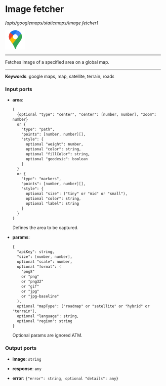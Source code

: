 # Image fetcher

_[apis/googlemaps/staticmaps/Image fetcher]_

![icon](</assets/icons/f6d69700-d4a2-4570-97b3-9ad508f8b155.png>)

---

Fetches image of a specified area on a global map.<br>

---

__Keywords__: google maps, map, satellite, terrain, roads

### Input ports

* __area__: 
    ```
    (
      {optional "type": "center", "center": [number, number], "zoom": number}
      or {
        "type": "path",
        "points": [number, number][],
        "style": {
          optional "weight": number,
          optional "color": string,
          optional "fillColor": string,
          optional "geodesic": boolean
        }
      }
      or {
        "type": "markers",
        "points": [number, number][],
        "style": {
          optional "size": ("tiny" or "mid" or "small"),
          optional "color": string,
          optional "label": string
        }
      }
    )
    ```

    Defines the area to be captured.<br>


* __params__: 
    ```
    {
      "apiKey": string,
      "size": [number, number],
      optional "scale": number,
      optional "format": (
        "png8"
        or "png"
        or "png32"
        or "gif"
        or "jpg"
        or "jpg-baseline"
      ),
      optional "mapType": ("roadmap" or "satellite" or "hybrid" or "terrain"),
      optional "language": string,
      optional "region": string
    }
    ```

    Optional params are ignored ATM.<br>

### Output ports

* __image__: ` string `


* __response__: ` any `


* __error__: ` {"error": string, optional "details": any} `

